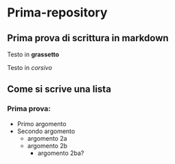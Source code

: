 # Prima-repository

## Prima prova di scrittura in markdown 

Testo in **grassetto**

Testo in *corsivo*

## Come si scrive una lista

### Prima prova:

* Primo argomento
* Secondo argomento
  * argomento 2a
  * argomento 2b
    * argomento 2ba?
